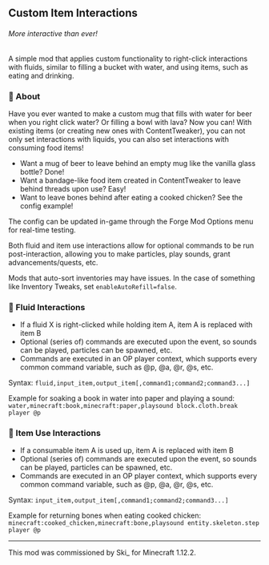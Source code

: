 ## Custom Item Interactions

###### More interactive than ever!

A simple mod that applies custom functionality to right-click interactions with fluids, similar to filling a bucket with water, and using items, such as eating and drinking.

### 📖 About

Have you ever wanted to make a custom mug that fills with water for beer when you right click water? Or filling a bowl with lava? Now you can! With existing items (or creating new ones with ContentTweaker), you can not only set interactions with liquids, you can also set interactions with consuming food items!

- Want a mug of beer to leave behind an empty mug like the vanilla glass bottle? Done!
- Want a bandage-like food item created in ContentTweaker to leave behind threads upon use? Easy!
- Want to leave bones behind after eating a cooked chicken? See the config example!

The config can be updated in-game through the Forge Mod Options menu for real-time testing.

Both fluid and item use interactions allow for optional commands to be run post-interaction, allowing you to make particles, play sounds, grant advancements/quests, etc.

Mods that auto-sort inventories may have issues. In the case of something like Inventory Tweaks, set `enableAutoRefill=false`.

### 🫗 Fluid Interactions

- If a fluid X is right-clicked while holding item A, item A is replaced with item B
- Optional (series of) commands are executed upon the event, so sounds can be played, particles can be spawned, etc.
- Commands are executed in an OP player context, which supports every common command variable, such as @p, @a, @r, @s, etc.

Syntax: `fluid,input_item,output_item[,command1;command2;command3...]`

Example for soaking a book in water into paper and playing a sound: `water,minecraft:book,minecraft:paper,playsound block.cloth.break player @p`

### 🚮 Item Use Interactions

- If a consumable item A is used up, item A is replaced with item B
- Optional (series of) commands are executed upon the event, so sounds can be played, particles can be spawned, etc.
- Commands are executed in an OP player context, which supports every common command variable, such as @p, @a, @r, @s, etc.

Syntax: `input_item,output_item[,command1;command2;command3...]`

Example for returning bones when eating cooked chicken: `minecraft:cooked_chicken,minecraft:bone,playsound entity.skeleton.step player @p`

---

This mod was commissioned by Ski_ for Minecraft 1.12.2.